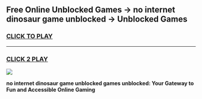 
## Free Online Unblocked Games → no internet dinosaur game unblocked → Unblocked Games
<h3>
<a href="https://premium.freeplayer.one?title=no_internet_dinosaur_game_unblocked&ref=21F">CLICK TO PLAY</a></h3>
<hr>

<h3>
<a href="https://premium.freeplayer.one?title=no_internet_dinosaur_game_unblocked&ref=21F">CLICK 2 PLAY</a>
  
</h3>

<a href="https://premium.freeplayer.one?title=no_internet_dinosaur_game_unblocked&ref=21F/"><img src="https://clearcache.store/games.png"></a>


**no internet dinosaur game unblocked games unblocked: Your Gateway to Fun and Accessible Online Gaming**
